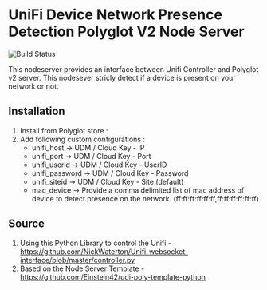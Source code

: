 # UniFi Device Network Presence Detection Polyglot V2 Node Server

![Build Status](https://travis-ci.org/therealmysteryman/udi-presenceUnifi-nodeserver.svg?branch=master)

This nodeserver provides an interface between Unifi Controller and Polyglot v2 server. This nodesever stricly detect if a device is present on your network or not.

## Installation

1. Install from Polyglot store :
2. Add following custom configurations :
    - unifi_host -> UDM / Cloud Key - IP
    - unifi_port -> UDM / Cloud Key - Port
    - unifi_userid -> UDM / Cloud Key - UserID
    - unifi_password -> UDM / Cloud Key - Password
    - unifi_siteid -> UDM / Cloud Key - Site (default)
    - mac_device -> Provide a comma delimited list of mac address of device to detect presence on the network. (ff:ff:ff:ff:ff:ff,ff:ff:ff:ff:ff:ff)

## Source

1. Using this Python Library to control the Unifi - https://github.com/NickWaterton/Unifi-websocket-interface/blob/master/controller.py
2. Based on the Node Server Template - https://github.com/Einstein42/udi-poly-template-python
